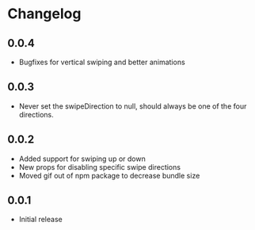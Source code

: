 # Changelog

## 0.0.4

- Bugfixes for vertical swiping and better animations

## 0.0.3

- Never set the swipeDirection to null, should always be one of the four directions.

## 0.0.2

- Added support for swiping up or down
- New props for disabling specific swipe directions
- Moved gif out of npm package to decrease bundle size

## 0.0.1

- Initial release
